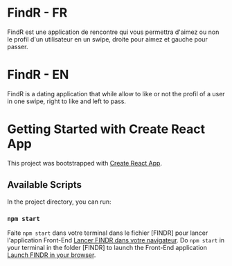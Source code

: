 # FindR - FR
FindR est une application de rencontre qui vous permettra d'aimez ou non le profil d'un utilisateur en un swipe, droite pour aimez et gauche pour passer.

# FindR - EN
FindR is a dating application that while allow to like or not the profil of a user in one swipe, right to like and left to pass.

# Getting Started with Create React App

This project was bootstrapped with [Create React App](https://github.com/facebook/create-react-app).

## Available Scripts

In the project directory, you can run:

### `npm start`

Faite `npm start` dans votre terminal dans le fichier [FINDR] pour lancer l'application Front-End [Lancer FINDR dans votre navigateur](http://localhost:3000).
Do `npm start` in your terminal in the folder [FINDR] to launch the Front-End application [Launch FINDR in your browser](http://localhost:3000).